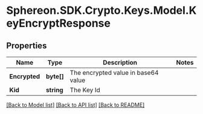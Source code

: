 # Sphereon.SDK.Crypto.Keys.Model.KeyEncryptResponse
## Properties

Name | Type | Description | Notes
------------ | ------------- | ------------- | -------------
**Encrypted** | **byte[]** | The encrypted value in base64 value | 
**Kid** | **string** | The Key Id | 

[[Back to Model list]](../README.md#documentation-for-models) [[Back to API list]](../README.md#documentation-for-api-endpoints) [[Back to README]](../README.md)

